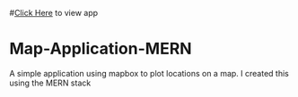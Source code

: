 #[Click Here](https://travel-log-h1raecvh3.now.sh/) to view app

# Map-Application-MERN
A simple application using mapbox to plot locations on a map. I created this using the MERN stack
